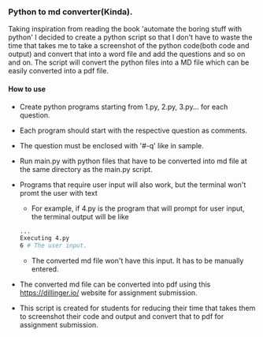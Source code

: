 ### Python to md converter(Kinda).

Taking inspiration from reading the book 'automate the boring stuff with python' I decided to create a python script so that I don't have to waste the time that takes me to take a screenshot of the python code(both code and output) and convert that into a word file and add the questions and so on and on. The script will convert the python files into a MD file which can be easily converted into a pdf file.

#### How to use
* Create python programs starting from 1.py, 2.py, 3.py... for each question.
* Each program should start with the respective question as comments.
* The question must be enclosed with '#-q' like in sample.
* Run main.py with python files that have to be converted into md file at the same directory as the main.py script.
* Programs that require user input will also work, but the terminal won't promt the user with text 
    * For example, if 4.py is the program that will prompt for user input, the terminal output will be like
    ``` bash
    ...
    Executing 4.py
    6 # The user input.
    ```
    * The converted md file won't have this input. It has to be manually entered.

* The converted md file can be converted into pdf using this https://dillinger.io/ website for assignment submission.

* This script is created for students for reducing their time that takes them to screenshot their code and output and convert that to pdf for assignment submission.
